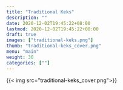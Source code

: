 ```yaml
---
title: "Traditional Keks"
description: ""
date: 2020-12-02T19:45:22+08:00
lastmod: 2020-12-02T19:45:22+08:00
draft: true
images: ["traditional-keks.png"]
thumb: "traditional-keks_cover.png"
menu: "main"
weight: 30
categories: [""]
---
```


{{< img src="traditional-keks_cover.png">}}
